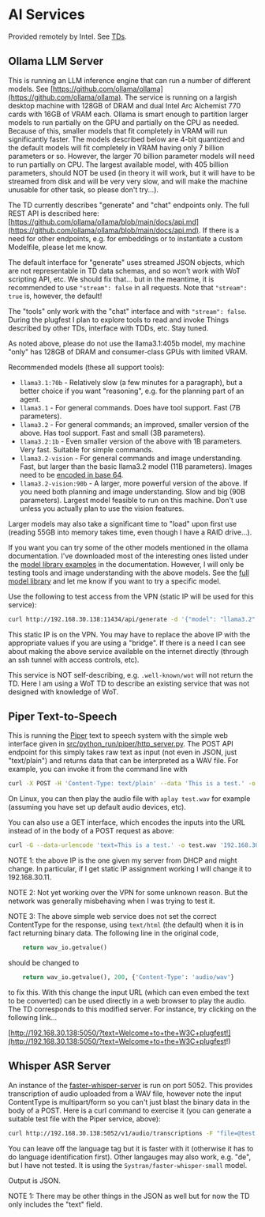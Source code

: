 # AI Services
Provided remotely by Intel.
See [TDs](../../TDs/Intel/README.md).

## Ollama LLM Server
This is running an LLM inference engine that can run a number of different
models.  See [https://github.com/ollama/ollama](https://github.com/ollama/ollama).  The service is 
running on a largish desktop machine with 128GB of DRAM and dual Intel Arc Alchemist 770 cards with
16GB of VRAM each.  Ollama is smart enough to partition larger models to run partially
on the GPU and partially on the CPU as needed.  Because of this, smaller models
that fit completely in VRAM will run significantly faster.  The models described
below are 4-bit quantized and the default models will fit completely in VRAM
having only 7 billion parameters or so.  However, the larger 70 billion parameter
models will need to run partially on CPU.  The largest available model, with 405 billion parameters,
should NOT be used (in theory it will work, but it will have to be streamed from disk
and will be very very slow, and will make the machine unusable for other task, so please don't try...).

The TD currently describes "generate" and "chat" endpoints only.  The full
REST API is described here: [https://github.com/ollama/ollama/blob/main/docs/api.md](https://github.com/ollama/ollama/blob/main/docs/api.md).
If there is a need for other endpoints, e.g. for embeddings or to instantiate
a custom Modelfile, please let me know.

The default interface for "generate" uses streamed JSON objects, which are not
representable in TD data schemas, and so won't work with WoT scripting API, etc.
We should fix that... but in the meantime, it is recommended to use `"stream": false` 
in all requests.  Note that `"stream": true` is, however, the default!

The "tools" only work with the "chat" interface and with `"stream": false`.
During the plugfest I plan to explore tools to read and invoke Things described by
other TDs, interface with TDDs, etc.  Stay tuned.

As noted above, please do not use the llama3.1:405b model,
my machine "only" has 128GB of DRAM and consumer-class GPUs with limited VRAM.

Recommended models (these all support tools):
   - `llama3.1:70b` - Relatively slow (a few minutes for a paragraph), but
     a better choice if you want "reasoning", e.g. for the planning part
     of an agent.
   - `llama3.1` - For general commands.  Does have tool support.  Fast (7B parameters).
   - `llama3.2` - For general commands; an improved, smaller version of the above.  Has tool
     support.  Fast and small (3B parameters).
   - `llama3.2:1b` - Even smaller version of the above with 1B parameters.  Very fast.
     Suitable for simple commands.
   - `llama3.2-vision` - For general commands and image understanding.  Fast, but larger
     than the basic llama3.2 model (11B parameters).  Images need to be
     [encoded in base 64](https://stackabuse.com/bytes/converting-images-and-image-urls-to-base64-in-node-js/).
   - `llama3.2-vision:90b` - A larger, more powerful version of the above.  If you need both
     planning and image understanding.  Slow and big (90B parameters).  Largest model feasible to run on this machine.
     Don't use unless you actually plan to use the vision features.

Larger models may also take a significant time to "load" upon first use (reading 55GB into memory takes time,
even though I have a RAID drive...).

If you want you can try some of the other models mentioned in the ollama documentation.
I've downloaded most of the interesting ones listed under the [model library examples](https://github.com/ollama/ollama/tree/main?tab=readme-ov-file#model-library) in the documentation.
However, I will only be testing tools and image understanding with the above models.
See the [full model library](https://ollama.com/library) and let me know if you want to try a specific model.

Use the following to test access from the VPN (static IP will be used for this service):
```sh
curl http://192.168.30.138:11434/api/generate -d '{"model": "llama3.2", "prompt": "Why is the sky blue?", "stream": false}'
```
This static IP is on the VPN.  You may have to replace the above IP with the appropriate values if you
are using a "bridge".   If there is a need I can see about making the above service available
on the internet directly (through an ssh tunnel with access controls, etc).

This service is NOT self-describing, e.g. `.well-known/wot` will not return the TD.
Here I am using a WoT TD to describe an existing service that was not designed with
knowledge of WoT.

## Piper Text-to-Speech
This is running the [Piper](https://github.com/rhasspy/piper) text to speech system with the simple web interface
given in [src/python_run/piper/http_server.py](https://github.com/rhasspy/piper/blob/master/src/python_run/piper/http_server.py).
The POST API endpoint for this simply takes raw text as input (not even in JSON, just "text/plain") and returns data that can be interpreted as a WAV
file.  For example, you can invoke it from the command line with
```sh
curl -X POST -H 'Content-Type: text/plain' --data 'This is a test.' -o test.wav '192.168.30.138:5050'
```
On Linux, you can then play the audio file with `aplay test.wav` for example (assuming you have set up default
audio devices, etc).

You can also use a GET interface, which encodes the inputs into the URL instead of in the body of a
POST request as above:
```sh
curl -G --data-urlencode 'text=This is a test.' -o test.wav '192.168.30.138:5050'
```

NOTE 1: the above IP is the one given my server from DHCP and might change.  In particular, if I get static IP
assignment working I will change it to 192.168.30.11.

NOTE 2: Not yet working over the VPN for some unknown reason.  But the network was generally misbehaving
when I was trying to test it.

NOTE 3: The above simple web service does not set the correct ContentType for the response, using
`text/html` (the default) when it is in fact returning binary data.  The following line in the original
code,
```python
    return wav_io.getvalue()
```
should be changed to 
```python
    return wav_io.getvalue(), 200, {'Content-Type': 'audio/wav'}
```
to fix this.  With this change the input URL (which can even embed the text to be converted) can be used
directly in a web browser to play the audio.  The TD corresponds to this modified server.  For instance,
try clicking on the following link...

[http://192.168.30.138:5050/?text=Welcome+to+the+W3C+plugfest!](http://192.168.30.138:5050/?text=Welcome+to+the+W3C+plugfest!)

## Whisper ASR Server
An instance of the [faster-whisper-server](https://github.com/fedirz/faster-whisper-server) is run on port 5052.
This provides transcription of audio uploaded from a WAV file, however note the input ContentType is 
multipart/form so you can't just blast the binary data in the body of a POST.  Here is a curl command to exercise it
(you can generate a suitable test file with the Piper service, above):
```sh
curl http://192.168.30.138:5052/v1/audio/transcriptions -F "file=@test.wav" -F "language=en" 
```
You can leave off the language tag but it is faster with it (otherwise it has to do language identification first).
Other langauges may also work, e.g. "de", but I have not tested.  It is using the `Systran/faster-whisper-small` model.

Output is JSON.  

NOTE 1: There may be other things in the JSON as well but for now the TD only includes the "text" field.
